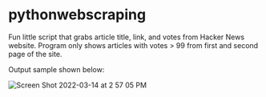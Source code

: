 # pythonwebscraping

Fun little script that grabs article title, link, and votes from Hacker News website.
Program only shows articles with votes > 99 from first and second page of the site.

Output sample shown below:

![Screen Shot 2022-03-14 at 2 57 05 PM](https://user-images.githubusercontent.com/39870122/158251429-10eea328-f8cc-4642-9c08-7c2ce8de64c7.png)
